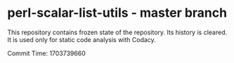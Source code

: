 # perl-scalar-list-utils - master branch

This repository contains frozen state of the repository.
Its history is cleared. It is used only for static code
analysis with Codacy.

Commit Time: 1703739660
